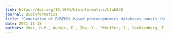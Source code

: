 ```yaml
---
link: https://doi.org/10.1093/bioinformatics/btab838
journal: Bioinformatics
title: "Generation of ENSEMBL-based proteogenomics databases boosts the identification of non-canonical peptides"
date: 2021-11-15
authors: Umer, H.M., Audain, E., Zhu, Y., Pfeuffer, J., Sachsenberg, T., Lehtiö, J., Branca, R., Perez-Riverol, Y.
---
```


